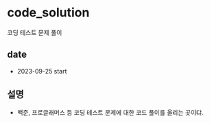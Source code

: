 # code_solution
코딩 테스트 문제 풀이

## date
- 2023-09-25 start
## 설명
- 백준, 프로글래머스 등 코딩 테스트 문제에 대한 코드 풀이를 올리는 곳이댜.
